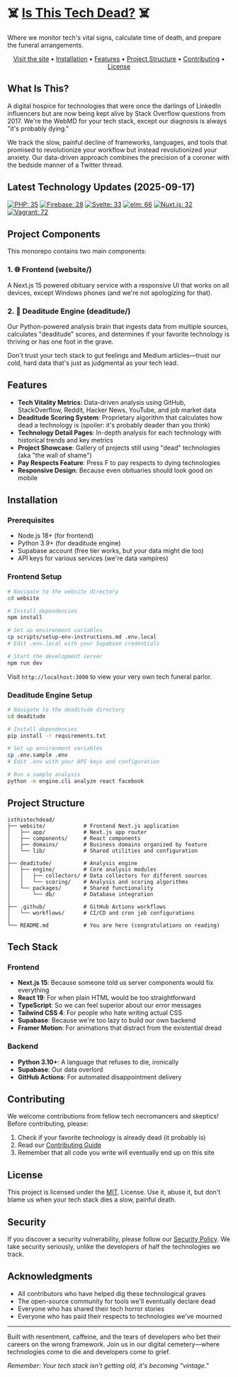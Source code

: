# ☠️ [Is This Tech Dead?](https://www.isthistechdead.com) ☠️

Where we monitor tech's vital signs, calculate time of death, and prepare the funeral arrangements.

<p align="center">
  <a href="https://www.isthistechdead.com">Visit the site</a> •
  <a href="#installation">Installation</a> •
  <a href="#features">Features</a> •
  <a href="#project-structure">Project Structure</a> •
  <a href="#contributing">Contributing</a> •
  <a href="#license">License</a>
</p>

## What Is This?

A digital hospice for technologies that were once the darlings of LinkedIn influencers but are now being kept alive by Stack Overflow questions from 2017. We're the WebMD for your tech stack, except our diagnosis is always "it's probably dying."

We track the slow, painful decline of frameworks, languages, and tools that promised to revolutionize your workflow but instead revolutionized your anxiety. Our data-driven approach combines the precision of a coroner with the bedside manner of a Twitter thread.

## Latest Technology Updates (2025-09-17)

[![PHP: 35](https://img.shields.io/badge/PHP-35%25-green?style=flat-square)](https://www.isthistechdead.com/php) [![Firebase: 28](https://img.shields.io/badge/Firebase-28%25-brightgreen?style=flat-square)](https://www.isthistechdead.com/firebase) [![Svelte: 33](https://img.shields.io/badge/Svelte-33%25-green?style=flat-square)](https://www.isthistechdead.com/svelte) [![elm: 66](https://img.shields.io/badge/elm-66%25-yellow?style=flat-square)](https://www.isthistechdead.com/elm) [![Nuxt.js: 32](https://img.shields.io/badge/Nuxt.js-32%25-green?style=flat-square)](https://www.isthistechdead.com/nuxtjs) [![Vagrant: 72](https://img.shields.io/badge/Vagrant-72%25-orange?style=flat-square)](https://www.isthistechdead.com/vagrant) 
## Project Components

This monorepo contains two main components:

### 1. 🌐 Frontend (website/)

A Next.js 15 powered obituary service with a responsive UI that works on all devices, except Windows phones (and we're not apologizing for that).

### 2. 🧠 Deaditude Engine (deaditude/)

Our Python-powered analysis brain that ingests data from multiple sources, calculates "deaditude" scores, and determines if your favorite technology is thriving or has one foot in the grave.

Don't trust your tech stack to gut feelings and Medium articles—trust our cold, hard data that's just as judgmental as your tech lead.

## Features

- **Tech Vitality Metrics**: Data-driven analysis using GitHub, StackOverflow, Reddit, Hacker News, YouTube, and job market data
- **Deaditude Scoring System**: Proprietary algorithm that calculates how dead a technology is (spoiler: it's probably deader than you think)
- **Technology Detail Pages**: In-depth analysis for each technology with historical trends and key metrics
- **Project Showcase**: Gallery of projects still using "dead" technologies (aka "the wall of shame")
- **Pay Respects Feature**: Press F to pay respects to dying technologies
- **Responsive Design**: Because even obituaries should look good on mobile

## Installation

### Prerequisites

- Node.js 18+ (for frontend)
- Python 3.9+ (for deaditude engine)
- Supabase account (free tier works, but your data might die too)
- API keys for various services (we're data vampires)

### Frontend Setup

```bash
# Navigate to the website directory
cd website

# Install dependencies
npm install

# Set up environment variables
cp scripts/setup-env-instructions.md .env.local
# Edit .env.local with your Supabase credentials

# Start the development server
npm run dev
```

Visit `http://localhost:3000` to view your very own tech funeral parlor.

### Deaditude Engine Setup

```bash
# Navigate to the deaditude directory
cd deaditude

# Install dependencies
pip install -r requirements.txt

# Set up environment variables
cp .env.sample .env
# Edit .env with your API keys and configuration

# Run a sample analysis
python -m engine.cli analyze react facebook
```

## Project Structure

```
isthistechdead/
├── website/            # Frontend Next.js application
│   ├── app/            # Next.js app router
│   ├── components/     # React components
│   ├── domains/        # Business domains organized by feature
│   └── lib/            # Shared utilities and configuration
│
├── deaditude/          # Analysis engine
│   ├── engine/         # Core analysis modules
│   │   ├── collectors/ # Data collectors for different sources
│   │   └── scoring/    # Analysis and scoring algorithms
│   └── packages/       # Shared functionality
│       └── db/         # Database integration
│
├── .github/            # GitHub Actions workflows
│   └── workflows/      # CI/CD and cron job configurations
│
└── README.md           # You are here (congratulations on reading)
```

## Tech Stack

### Frontend
- **Next.js 15**: Because someone told us server components would fix everything
- **React 19**: For when plain HTML would be too straightforward
- **TypeScript**: So we can feel superior about our error messages
- **Tailwind CSS 4**: For people who hate writing actual CSS
- **Supabase**: Because we're too lazy to build our own backend
- **Framer Motion**: For animations that distract from the existential dread

### Backend
- **Python 3.10+**: A language that refuses to die, ironically
- **Supabase**: Our data overlord
- **GitHub Actions**: For automated disappointment delivery

## Contributing

We welcome contributions from fellow tech necromancers and skeptics! Before contributing, please:

1. Check if your favorite technology is already dead (it probably is)
2. Read our [Contributing Guide](./CONTRIBUTING.md)
3. Remember that all code you write will eventually end up on this site

## License

This project is licensed under the [MIT](./LICENSE). License. Use it, abuse it, but don't blame us when your tech stack dies a slow, painful death.

## Security

If you discover a security vulnerability, please follow our [Security Policy](./SECURITY.md). We take security seriously, unlike the developers of half the technologies we track.

## Acknowledgments

- All contributors who have helped dig these technological graves
- The open-source community for tools we'll eventually declare dead
- Everyone who has shared their tech horror stories
- Everyone who has paid their respects to technologies we've mourned

---

Built with resentment, caffeine, and the tears of developers who bet their careers on the wrong framework. Join us in our digital cemetery—where technologies come to die and developers come to grief.

*Remember: Your tech stack isn't getting old, it's becoming "vintage."*
